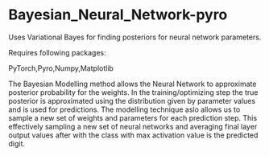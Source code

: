 # Bayesian_Neural_Network-pyro


Uses Variational Bayes for finding posteriors for neural network parameters. 

Requires following packages:

PyTorch,Pyro,Numpy,Matplotlib

The Bayesian Modelling method allows the Neural Network to approximate posterior probability for the weights. 
In the training/optimizing step the true posterior is approximated using the distribution given by parameter values and is used 
for predictions. The modelling technique aslo allows us to sample a new set of weights and parameters for each prediction step.
This effectively sampling a new set of neural networks and averaging final layer output values after with the class with 
max activation value is the predicted digit.


